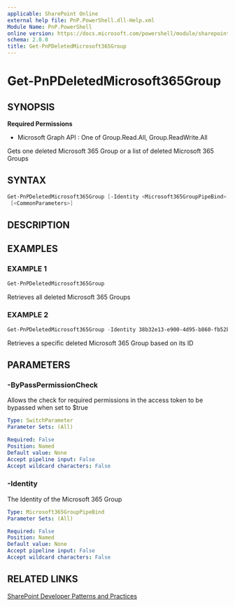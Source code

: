```yaml
---
applicable: SharePoint Online
external help file: PnP.PowerShell.dll-Help.xml
Module Name: PnP.PowerShell
online version: https://docs.microsoft.com/powershell/module/sharepoint-pnp/get-pnpdeletedmicrosoft365group
schema: 2.0.0
title: Get-PnPDeletedMicrosoft365Group
---
```


# Get-PnPDeletedMicrosoft365Group

## SYNOPSIS

**Required Permissions**

  * Microsoft Graph API : One of Group.Read.All, Group.ReadWrite.All

Gets one deleted Microsoft 365 Group or a list of deleted Microsoft 365 Groups

## SYNTAX

```powershell
Get-PnPDeletedMicrosoft365Group [-Identity <Microsoft365GroupPipeBind>] [-ByPassPermissionCheck]
 [<CommonParameters>]
```

## DESCRIPTION

## EXAMPLES

### EXAMPLE 1
```powershell
Get-PnPDeletedMicrosoft365Group
```

Retrieves all deleted Microsoft 365 Groups

### EXAMPLE 2
```powershell
Get-PnPDeletedMicrosoft365Group -Identity 38b32e13-e900-4d95-b860-fb52bc07ca7f
```

Retrieves a specific deleted Microsoft 365 Group based on its ID

## PARAMETERS

### -ByPassPermissionCheck
Allows the check for required permissions in the access token to be bypassed when set to $true

```yaml
Type: SwitchParameter
Parameter Sets: (All)

Required: False
Position: Named
Default value: None
Accept pipeline input: False
Accept wildcard characters: False
```

### -Identity
The Identity of the Microsoft 365 Group

```yaml
Type: Microsoft365GroupPipeBind
Parameter Sets: (All)

Required: False
Position: Named
Default value: None
Accept pipeline input: False
Accept wildcard characters: False
```

## RELATED LINKS

[SharePoint Developer Patterns and Practices](https://aka.ms/sppnp)